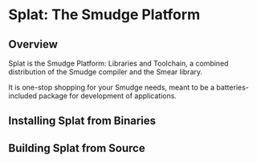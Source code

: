 # Splat: The Smudge Platform

## Overview

Splat is the Smudge Platform: Libraries and Toolchain, a combined
distribution of the Smudge compiler and the Smear library.

It is one-stop shopping for your Smudge needs, meant to be a
batteries-included package for development of applications.

## Installing Splat from Binaries

## Building Splat from Source

